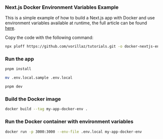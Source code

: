 ### Next.js Docker Environment Variables Example

This is a simple example of how to build a Next.js app with Docker and use environment variables available at runtime, the full article can be found [here](https://vorillaz.com/nextjs-docker-env).

Copy the code with the following command:

```bash
npx ploff https://github.com/vorillaz/tutorials.git -o docker-nextjs-env
```

### Run the app

```bash
pnpm install

mv .env.local.sample .env.local

pnpm dev
```

### Build the Docker image

```bash
docker build --tag my-app-docker-env .
```

### Run the Docker container with environment variables

```bash
docker run -p 3000:3000 --env-file .env.local my-app-docker-env
```
